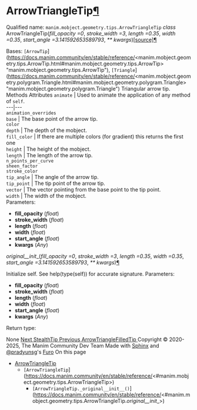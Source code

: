 # ArrowTriangleTip[¶](https://docs.manim.community/en/stable/reference/<#arrowtriangletip> "Link to this heading")
Qualified name: `manim.mobject.geometry.tips.ArrowTriangleTip`
_class_ ArrowTriangleTip(_fill_opacity =0_, _stroke_width =3_, _length =0.35_, _width =0.35_, _start_angle =3.141592653589793_, _** kwargs_)[[source]](https://docs.manim.community/en/stable/reference/<../_modules/manim/mobject/geometry/tips.html#ArrowTriangleTip>)[¶](https://docs.manim.community/en/stable/reference/<#manim.mobject.geometry.tips.ArrowTriangleTip> "Link to this definition")
    
Bases: `[ArrowTip`](https://docs.manim.community/en/stable/reference/<manim.mobject.geometry.tips.ArrowTip.html#manim.mobject.geometry.tips.ArrowTip> "manim.mobject.geometry.tips.ArrowTip"), `[Triangle`](https://docs.manim.community/en/stable/reference/<manim.mobject.geometry.polygram.Triangle.html#manim.mobject.geometry.polygram.Triangle> "manim.mobject.geometry.polygram.Triangle")
Triangular arrow tip.
Methods
Attributes
`animate` | Used to animate the application of any method of `self`.  
---|---  
`animation_overrides`  
`base` | The base point of the arrow tip.  
`color`  
`depth` | The depth of the mobject.  
`fill_color` | If there are multiple colors (for gradient) this returns the first one  
`height` | The height of the mobject.  
`length` | The length of the arrow tip.  
`n_points_per_curve`  
`sheen_factor`  
`stroke_color`  
`tip_angle` | The angle of the arrow tip.  
`tip_point` | The tip point of the arrow tip.  
`vector` | The vector pointing from the base point to the tip point.  
`width` | The width of the mobject.  
Parameters:
    
  * **fill_opacity** (_float_)
  * **stroke_width** (_float_)
  * **length** (_float_)
  * **width** (_float_)
  * **start_angle** (_float_)
  * **kwargs** (_Any_)


_original__init__(_fill_opacity =0_, _stroke_width =3_, _length =0.35_, _width =0.35_, _start_angle =3.141592653589793_, _** kwargs_)[¶](https://docs.manim.community/en/stable/reference/<#manim.mobject.geometry.tips.ArrowTriangleTip._original__init__> "Link to this definition")
    
Initialize self. See help(type(self)) for accurate signature.
Parameters:
    
  * **fill_opacity** (_float_)
  * **stroke_width** (_float_)
  * **length** (_float_)
  * **width** (_float_)
  * **start_angle** (_float_)
  * **kwargs** (_Any_)


Return type:
    
None
[ Next StealthTip ](https://docs.manim.community/en/stable/reference/<manim.mobject.geometry.tips.StealthTip.html>) [ Previous ArrowTriangleFilledTip ](https://docs.manim.community/en/stable/reference/<manim.mobject.geometry.tips.ArrowTriangleFilledTip.html>)
Copyright © 2020-2025, The Manim Community Dev Team 
Made with [Sphinx](https://docs.manim.community/en/stable/reference/<https:/www.sphinx-doc.org/>) and [@pradyunsg](https://docs.manim.community/en/stable/reference/<https:/pradyunsg.me>)'s [Furo](https://docs.manim.community/en/stable/reference/<https:/github.com/pradyunsg/furo>)
On this page 
  * [ArrowTriangleTip](https://docs.manim.community/en/stable/reference/<#>)
    * `[ArrowTriangleTip`](https://docs.manim.community/en/stable/reference/<#manim.mobject.geometry.tips.ArrowTriangleTip>)
      * `[ArrowTriangleTip._original__init__()`](https://docs.manim.community/en/stable/reference/<#manim.mobject.geometry.tips.ArrowTriangleTip._original__init__>)


